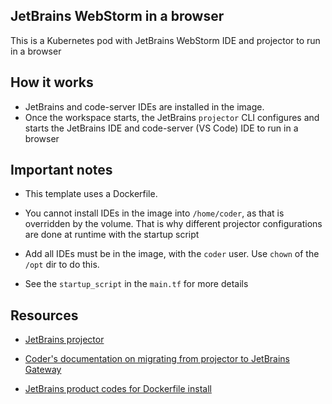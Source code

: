 ## JetBrains WebStorm in a browser

This is a Kubernetes pod with JetBrains WebStorm IDE and projector to run in a browser

## How it works

- JetBrains and code-server IDEs are installed in the image.
- Once the workspace starts, the JetBrains `projector` CLI configures and starts the JetBrains IDE and code-server (VS Code) IDE to run in a browser

## Important notes

- This template uses a Dockerfile.

- You cannot install IDEs in the image into `/home/coder`, as that is overridden by the volume. That is why different projector configurations are done at runtime with the startup script

- Add all IDEs must be in the image, with the `coder` user. Use `chown` of the `/opt` dir to do this.

- See the `startup_script` in the `main.tf` for more details

## Resources

- [JetBrains projector](https://lp.jetbrains.com/projector/)

- [Coder's documentation on migrating from projector to JetBrains Gateway](https://coder.com/docs/v2/latest/ides/gateway)

- [JetBrains product codes for Dockerfile install](https://plugins.jetbrains.com/docs/marketplace/product-codes.html)
